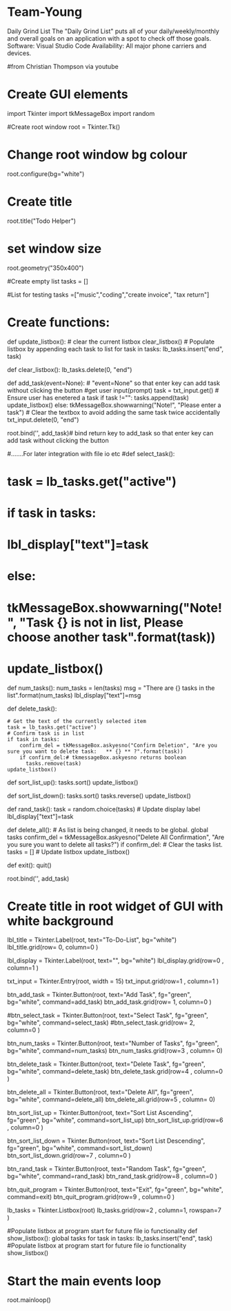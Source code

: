 # Team-Young
Daily Grind List
The "Daily Grind List" puts all of your daily/weekly/monthly and overall goals on an application with a spot to check off those goals. 
Software: Visual Studio Code 
Availability: All major phone carriers and devices. 

#from Christian Thompson via youtube
# Create GUI elements
import Tkinter
import tkMessageBox
import random

#Create root window
root = Tkinter.Tk()

# Change root window bg colour
root.configure(bg="white")

# Create title
root.title("Todo Helper")

# set window size
root.geometry("350x400")

#Create empty list
tasks = []

#List for testing
tasks =["music","coding","create invoice", "tax return"]

# Create functions:




def update_listbox():
    # clear the current listbox
    clear_listbox()
    # Populate listbox by appending each task to list
    for task in tasks:
        lb_tasks.insert("end", task)


def clear_listbox():
    lb_tasks.delete(0, "end")

def add_task(event=None): # "event=None" so that enter key can add task without clicking the button
    #get user input(prompt)
    task = txt_input.get()
    # Ensure user has enetered a task
    if task !="":
      tasks.append(task)
      update_listbox()
    else:
        tkMessageBox.showwarning("Note!", "Please enter a task")
    # Clear the textbox to avoid adding the same task twice accidentally
    txt_input.delete(0, "end")

root.bind('<Return>', add_task)# bind return key to add_task so that enter key can add task without clicking the button

#.......For later integration with file io etc
#def select_task():
#    task = lb_tasks.get("active")
#    if task in tasks:
#        lbl_display["text"]=task
#    else:
#        tkMessageBox.showwarning("Note!", "Task {} is not in list, Please choose another task".format(task))
#    update_listbox()



def num_tasks():
    num_tasks = len(tasks)
    msg = "There are {} tasks in the list".format(num_tasks)
    lbl_display["text"]=msg

def delete_task():

    # Get the text of the currently selected item
    task = lb_tasks.get("active")
    # Confirm task is in list
    if task in tasks:
        confirm_del = tkMessageBox.askyesno("Confirm Deletion", "Are you sure you want to delete task:   ** {} ** ?".format(task))
        if confirm_del:# tkmessageBox.askyesno returns boolean
          tasks.remove(task)
    update_listbox()


def sort_list_up():
    tasks.sort()
    update_listbox()

def sort_list_down():
    tasks.sort()
    tasks.reverse()
    update_listbox()

def rand_task():
    task = random.choice(tasks)
    # Update display label
    lbl_display["text"]=task

def delete_all():
    # As list is being changed, it needs to be global.
    global tasks
    confirm_del = tkMessageBox.askyesno("Delete All Confirmation", "Are you sure you want to delete all tasks?")
    if confirm_del:
      # Clear the tasks list.
      tasks = []
      # Update listbox
      update_listbox()

def exit():
    quit()

root.bind('<Return>', add_task)

# Create title in root widget of GUI with white background
lbl_title = Tkinter.Label(root, text="To-Do-List", bg="white")
lbl_title.grid(row= 0, column=0 )

lbl_display = Tkinter.Label(root, text="", bg="white")
lbl_display.grid(row=0 , column=1 )

txt_input = Tkinter.Entry(root, width = 15)
txt_input.grid(row=1 , column=1 )

btn_add_task = Tkinter.Button(root, text="Add Task", fg="green", bg="white", command=add_task)
btn_add_task.grid(row= 1, column=0 )

#btn_select_task = Tkinter.Button(root, text="Select Task", fg="green", bg="white", command=select_task)
#btn_select_task.grid(row= 2, column=0 )

btn_num_tasks = Tkinter.Button(root, text="Number of Tasks", fg="green", bg="white", command=num_tasks)
btn_num_tasks.grid(row=3 , column= 0)

btn_delete_task = Tkinter.Button(root, text="Delete Task", fg="green", bg="white", command=delete_task)
btn_delete_task.grid(row=4 , column=0 )

btn_delete_all = Tkinter.Button(root, text="Delete All", fg="green", bg="white", command=delete_all)
btn_delete_all.grid(row=5 , column= 0)

btn_sort_list_up = Tkinter.Button(root, text="Sort List Ascending", fg="green", bg="white", command=sort_list_up)
btn_sort_list_up.grid(row=6 , column=0 )

btn_sort_list_down = Tkinter.Button(root, text="Sort List Descending", fg="green", bg="white", command=sort_list_down)
btn_sort_list_down.grid(row=7 , column=0 )

btn_rand_task = Tkinter.Button(root, text="Random Task", fg="green", bg="white", command=rand_task)
btn_rand_task.grid(row=8 , column=0 )


btn_quit_program = Tkinter.Button(root, text="Exit", fg="green", bg="white", command=exit)
btn_quit_program.grid(row=9 , column=0 )

lb_tasks = Tkinter.Listbox(root)
lb_tasks.grid(row=2 , column=1, rowspan=7 )

#Populate listbox at program start for future file io functionality
def show_listbox():
    global tasks
    for task in tasks:
        lb_tasks.insert("end", task)
#Populate listbox at program start for future file io functionality
show_listbox()

# Start the main events loop
root.mainloop()


    
    
